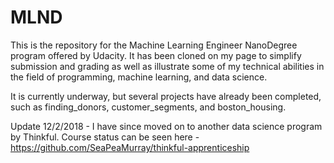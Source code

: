 # MLND
This is the repository for the Machine Learning Engineer NanoDegree program offered by Udacity. It has been cloned on my page to simplify submission and grading as well as illustrate some of my technical abilities in the field of programming, machine learning, and data science.

It is currently underway, but several projects have already been completed, such as finding_donors, customer_segments, and boston_housing.

Update 12/2/2018 - I have since moved on to another data science program by Thinkful. Course status can be seen here - https://github.com/SeaPeaMurray/thinkful-apprenticeship
